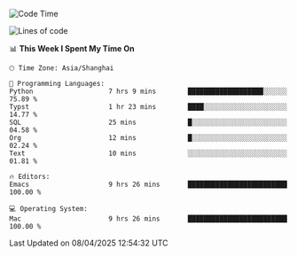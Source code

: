 <!--START_SECTION:waka-->
![Code Time](http://img.shields.io/badge/Code%20Time-2%2C617%20hrs%2025%20mins-blue)

![Lines of code](https://img.shields.io/badge/From%20Hello%20World%20I%27ve%20Written-335.3%20thousand%20lines%20of%20code-blue)

📊 **This Week I Spent My Time On** 

```text
🕑︎ Time Zone: Asia/Shanghai

💬 Programming Languages: 
Python                   7 hrs 9 mins        ███████████████████░░░░░░   75.89 % 
Typst                    1 hr 23 mins        ████░░░░░░░░░░░░░░░░░░░░░   14.77 % 
SQL                      25 mins             █░░░░░░░░░░░░░░░░░░░░░░░░   04.58 % 
Org                      12 mins             █░░░░░░░░░░░░░░░░░░░░░░░░   02.24 % 
Text                     10 mins             ░░░░░░░░░░░░░░░░░░░░░░░░░   01.81 % 

🔥 Editors: 
Emacs                    9 hrs 26 mins       █████████████████████████   100.00 % 

💻 Operating System: 
Mac                      9 hrs 26 mins       █████████████████████████   100.00 % 
```


 Last Updated on 08/04/2025 12:54:32 UTC
<!--END_SECTION:waka-->
